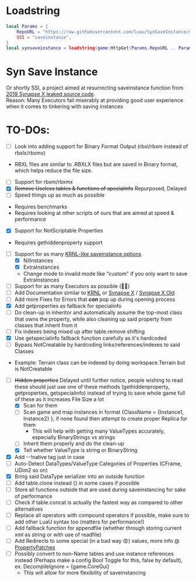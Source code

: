 # Loadstring
```lua
local Params = {
	RepoURL = "https://raw.githubusercontent.com/luau/SynSaveInstance/main/",
	SSI = "saveinstance",
}
local synsaveinstance = loadstring(game:HttpGet(Params.RepoURL .. Params.SSI .. ".luau", true), Params.SSI)()
```
# Syn Save Instance
Or shortly SSI, a project aimed at resurrecting saveinstance function from [2019 Synapse X leaked source code](https://github.com/Acrillis/SynapseX).<br />
Reason: Many Executors fail miserably at providing good user experience when it comes to tinkering with saving instances
# TO-DOs:
- [ ] Look into adding support for Binary Format Output (rbxl/rbxm instead of rbxlx/rbxmx) 
*  RBXL files are similar to .RBXLX files but are saved in Binary format, which helps reduce the file size.
- [ ] Support for rbxm/rbxmx
- [x] ~~Remove Useless tables & functions of specialinfo~~ Repurposed, Delayed
- [ ] Speed things up as much as possible
* Requires benchmarks
* Requires looking at other scripts of ours that are aimed at speed & performance
- [x] Support for NotScriptable Properties
* Requires gethiddenproperty support
- [ ] Support for as many [KRNL-like saveinstance options](https://app.archbee.com/public/PREVIEW-2Jp4SDaAD4P1COFfx1p_t/PREVIEW-EtjA4sQe5zYUxIHwA6CqJ#mDB9D)
  - [x] NilInstances
  - [x] ExtraInstances
  * Change mode to invalid mode like "custom" if you only want to save ExtraInstances
- [ ] Support for as many Executors as possible (🤢🤮)
- [ ] Add Documentation similar to [KRNL](https://app.archbee.com/public/PREVIEW-2Jp4SDaAD4P1COFfx1p_t/PREVIEW-EtjA4sQe5zYUxIHwA6CqJ#mDB9D) or [Synapse X](https://docs.synapse.to/reference/misc.html?highlight=saveins#save-instance)
/ [Synapse X Old](https://synapsexdocs.github.io/custom-lua-functions/misc-functions/#save-instance)
- [ ] Add more Fixes for Errors that ***can*** pop up during opening process
- [x] Add getproperties as fallback for specialinfo
- [ ] Do clean-up in inheritor and automatically assume the top-most class that owns the property, while also cleaning up said property from classes that inherit from it
- [ ] Fix indexes being mixed up after table.remove shifting
- [x] Use getspecialinfo fallback function carefully as it's hardcoded
- [ ] Bypass NotCreatable by hardcoding links/references/indexes to said Classes
* Example: Terrain class can be indexed by doing workspace.Terrain but is NotCreatable
- [ ] ~~Hidden properties~~ Delayed until further notice, people wishing to read these should just use one of these methods (gethiddenproperty, getproperties, getspecialinfo) instead of trying to save whole game full of these as it increases File Size a lot
  - [x] Scan for them
  - [ ] Scan game and map instances in format {ClassName = {Instance1, Instance2} }, if none found then attempt to create proper Replica for them
    * This will help with getting many ValueTypes accurately, especially BinaryStrings vs strings
  - [ ] Inherit them properly and do the clean-up
  - [x] Tell whether ValueType is string or BinaryString
- [x] Add --!native tag just in case
- [ ] Auto-Detect DataTypes/ValueType Categories of Properties (CFrame, UDim2 so on)
- [x] Bring said DataType serializer into an outside function
- [ ] Add table.clone instead {} in some cases if possible
- [ ] Store all functions outside that are used during saveinstancing for sake of performance
- [ ] Check if table.concat is actually the fastest way as compared to other alternatives
- [ ] Replace all operators with compound operators if possible, make sure to add other LuaU syntax too (matters for performance!)
- [ ] Add fallback function for appendfile (whether through storing current xml as string or with use of readfile)
- [ ] Add Redirects to some special (in a bad way 😡) values, more info @ [PropertyPatches](https://github.com/MaximumADHD/Roblox-File-Format/blob/main/Plugins/GenerateApiDump/PropertyPatches.lua#L72)
- [ ] Possibly convert to non-Name tables and use instance references instead (Perhaps make a config Bool Toggle for this, false by default), ex. DecompileIgnore = {game.CoreGui}
  * This will allow for more flexibility of saveinstancing
